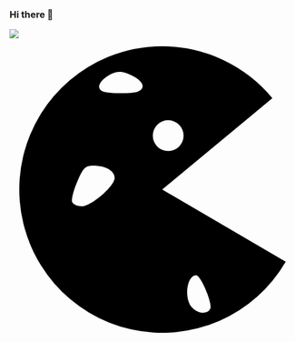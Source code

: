 ### Hi there 👋

<a href="https://prkportfolio.netlify.app/html/" target="_blank"><img src="https://img.shields.io/badge/뱃지레이블-배경색?style=뱃지모양&logo=로고&logoColor=로고색상"/></a>

<svg role="img" viewBox="0 0 24 24" xmlns="http://www.w3.org/2000/svg"><title>Cookiecutter</title><path d="M12.806 0a12 12 0 0 0-4.512.885A12 12 0 0 0 .858 12.978a12 12 0 0 0 9.303 10.724 12 12 0 0 0 13.021-5.656L12.817 12l9.244-7.65A12 12 0 0 0 12.806 0zM9.218 2.143c.34-.003.701.123 1.193.378.847.437 1.013 1.027.36 1.277-.487.187-2.457.177-2.932-.015-.526-.212-.38-.781.32-1.24.402-.263.72-.396 1.059-.4zm4.077 4.052a1.292 1.292 0 0 1 .022 0 1.292 1.292 0 0 1 1.292 1.291 1.292 1.292 0 0 1-1.292 1.292 1.292 1.292 0 0 1-1.292-1.292 1.292 1.292 0 0 1 1.27-1.291zm-6.259 3.8c1.033 0 1.788.434 1.788 1.028 0 .694-1.961 2.384-2.766 2.384-.365 0-.727-.166-.804-.368-.078-.203.117-.97.434-1.706.505-1.176.67-1.338 1.348-1.338zm8.637 9.187c.372 0 1.362 2.316 1.186 2.775-.201.524-1.046.467-1.564-.105-.676-.747-.404-2.67.378-2.67z"/></svg>





<!--
**6bell8/6bell8** is a ✨ _special_ ✨ repository because its `README.md` (this file) appears on your GitHub profile.


Here are some ideas to get you started:

- 🔭 I’m currently working on ...
- 🌱 I’m currently learning ...
- 👯 I’m looking to collaborate on ...
- 🤔 I’m looking for help with ...
- 💬 Ask me about ...
- 📫 How to reach me: ...
- 😄 Pronouns: ...
- ⚡ Fun fact: ...
-->

